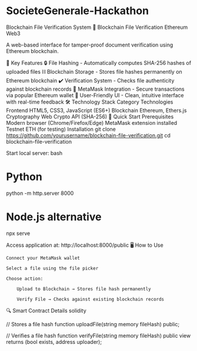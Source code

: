 # SocieteGenerale-Hackathon
Blockchain File Verification System 📌
Blockchain File Verification Ethereum Web3

A web-based interface for tamper-proof document verification using Ethereum blockchain.

🌟 Key Features
🔒 File Hashing - Automatically computes SHA-256 hashes of uploaded files
⛓ Blockchain Storage - Stores file hashes permanently on Ethereum blockchain
✔️ Verification System - Checks file authenticity against blockchain records
💎 MetaMask Integration - Secure transactions via popular Ethereum wallet
🎨 User-Friendly UI - Clean, intuitive interface with real-time feedback
🛠 Technology Stack
Category	Technologies
Frontend	HTML5, CSS3, JavaScript (ES6+)
Blockchain	Ethereum, Ethers.js
Cryptography	Web Crypto API (SHA-256)
🚀 Quick Start
Prerequisites
Modern browser (Chrome/Firefox/Edge)
MetaMask extension installed
Testnet ETH (for testing)
Installation
git clone https://github.com/yourusername/blockchain-file-verification.git
cd blockchain-file-verification

Start local server:
bash

# Python
python -m http.server 8000

# Node.js alternative
npx serve

Access application at:
http://localhost:8000/public
🖥 How to Use

    Connect your MetaMask wallet

    Select a file using the file picker

    Choose action:

        Upload to Blockchain → Stores file hash permanently

        Verify File → Checks against existing blockchain records

🔍 Smart Contract Details
solidity

// Stores a file hash 
function uploadFile(string memory fileHash) public;

// Verifies a file hash 
function verifyFile(string memory fileHash) 
    public view returns (bool exists, address uploader);
